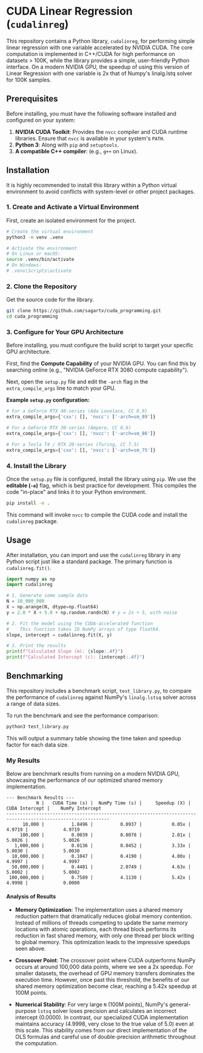 # CUDA Linear Regression (`cudalinreg`)

This repository contains a Python library, `cudalinreg`, for performing simple linear regression with one variable accelerated by NVIDIA CUDA. The core computation is implemented in C++/CUDA for high performance on datasets > 100K, while the library provides a simple, user-friendly Python interface. On a modern NVIDIA GPU, the speedup of using this version of Linear Regression with one variable is 2x that of Numpy's linalg.lstq solver for 100K samples.


## Prerequisites

Before installing, you must have the following software installed and configured on your system:

1.  **NVIDIA CUDA Toolkit**: Provides the `nvcc` compiler and CUDA runtime libraries. Ensure that `nvcc` is available in your system's `PATH`.
2.  **Python 3**: Along with `pip` and `setuptools`.
3.  **A compatible C++ compiler**: (e.g., `g++` on Linux).

## Installation

It is highly recommended to install this library within a Python virtual environment to avoid conflicts with system-level or other project packages.

### 1. Create and Activate a Virtual Environment

First, create an isolated environment for the project.

```bash
# Create the virtual environment
python3 -m venv .venv

# Activate the environment
# On Linux or macOS:
source .venv/bin/activate
# On Windows:
# .venv\Scripts\activate
```

### 2. Clone the Repository

Get the source code for the library.

```bash
git clone https://github.com/sagartv/cuda_programming.git
cd cuda_programming
```

### 3. Configure for Your GPU Architecture

Before installing, you must configure the build script to target your specific GPU architecture.

First, find the **Compute Capability** of your NVIDIA GPU. You can find this by searching online (e.g., "NVIDIA GeForce RTX 3080 compute capability").

Next, open the `setup.py` file and edit the `-arch` flag in the `extra_compile_args` line to match your GPU.

**Example `setup.py` configuration:**
```python
# For a GeForce RTX 40-series (Ada Lovelace, CC 8.9)
extra_compile_args={'cxx': [], 'nvcc': ['-arch=sm_89']}

# For a GeForce RTX 30-series (Ampere, CC 8.6)
extra_compile_args={'cxx': [], 'nvcc': ['-arch=sm_86']}

# For a Tesla T4 / RTX 20-series (Turing, CC 7.5)
extra_compile_args={'cxx': [], 'nvcc': ['-arch=sm_75']}
```

### 4. Install the Library

Once the `setup.py` file is configured, install the library using `pip`. We use the **editable (`-e`)** flag, which is best practice for development. This compiles the code "in-place" and links it to your Python environment.

```bash
pip install -e .
```
This command will invoke `nvcc` to compile the CUDA code and install the `cudalinreg` package.

## Usage

After installation, you can import and use the `cudalinreg` library in any Python script just like a standard package. The primary function is `cudalinreg.fit()`.

```python
import numpy as np
import cudalinreg

# 1. Generate some sample data
N = 10_000_000
X = np.arange(N, dtype=np.float64)
y = 2.0 * X + 5.0 + np.random.randn(N) # y = 2x + 5, with noise

# 2. Fit the model using the CUDA-accelerated function
#    This function takes 1D NumPy arrays of type float64.
slope, intercept = cudalinreg.fit(X, y)

# 3. Print the results
print(f"Calculated Slope (m): {slope:.4f}")
print(f"Calculated Intercept (c): {intercept:.4f}")
```

## Benchmarking

This repository includes a benchmark script, `test_library.py`, to compare the performance of `cudalinreg` against NumPy's `linalg.lstsq` solver across a range of data sizes.

To run the benchmark and see the performance comparison:
```bash
python3 test_library.py
```
This will output a summary table showing the time taken and speedup factor for each data size.

### My Results

Below are benchmark results from running on a modern NVIDIA GPU, showcasing the performance of our optimized shared memory implementation.

```
--- Benchmark Results ---
           N |   CUDA Time (s) |  NumPy Time (s) |     Speedup (X) |     CUDA Intercept |    NumPy Intercept
------------------------------------------------------------------------------------------------------------
      10,000 |          1.8496 |          0.0937 |           0.05x |             4.9719 |             4.9719
     100,000 |          0.0039 |          0.0078 |           2.01x |             5.0026 |             5.0026
   1,000,000 |          0.0136 |          0.0452 |           3.33x |             5.0030 |             5.0030
  10,000,000 |          0.1047 |          0.4190 |           4.00x |             4.9997 |             4.9997
  50,000,000 |          0.4481 |          2.0749 |           4.63x |             5.0002 |             5.0002
 100,000,000 |          0.7589 |          4.1130 |           5.42x |             4.9998 |             0.0000
```

#### Analysis of Results

- **Memory Optimization**: The implementation uses a shared memory reduction pattern that dramatically reduces global memory contention. Instead of millions of threads competing to update the same memory locations with atomic operations, each thread block performs its reduction in fast shared memory, with only one thread per block writing to global memory. This optimization leads to the impressive speedups seen above.

- **Crossover Point**: The crossover point where CUDA outperforms NumPy occurs at around 100,000 data points, where we see a 2x speedup. For smaller datasets, the overhead of GPU memory transfers dominates the execution time. However, once past this threshold, the benefits of our shared memory optimization become clear, reaching a 5.42x speedup at 100M points.

- **Numerical Stability**: For very large `N` (100M points), NumPy's general-purpose `lstsq` solver loses precision and calculates an incorrect intercept (0.0000). In contrast, our specialized CUDA implementation maintains accuracy (4.9998, very close to the true value of 5.0) even at this scale. This stability comes from our direct implementation of the OLS formulas and careful use of double-precision arithmetic throughout the computation.
